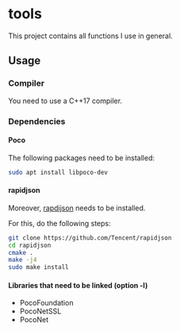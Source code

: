 # tools
This project contains all functions I use in general.

## Usage
### Compiler
You need to use a C++17 compiler.

### Dependencies
#### Poco
The following packages need to be installed:
```sh
sudo apt install libpoco-dev
```

#### rapidjson
Moreover, [rapdijson](https://github.com/Tencent/rapidjson) needs to be installed.

For this, do the following steps:
```sh
git clone https://github.com/Tencent/rapidjson
cd rapidjson
cmake .
make -j4
sudo make install
```

#### Libraries that need to be linked (option -l)
* PocoFoundation
* PocoNetSSL
* PocoNet
